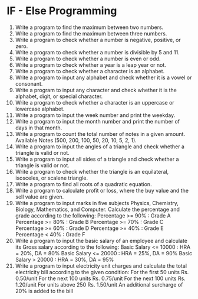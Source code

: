 # IF - Else Programming

1. Write a program to find the maximum between two numbers.
2. Write a program to find the maximum between three numbers.
3. Write a program to check whether a number is negative, positive, or zero.
4. Write a program to check whether a number is divisible by 5 and 11.
5. Write a program to check whether a number is even or odd.
6. Write a program to check whether a year is a leap year or not.
7. Write a program to check whether a character is an alphabet.
8. Write a program to input any alphabet and check whether it is a vowel or consonant.
9. Write a program to input any character and check whether it is the alphabet, digit, or special character.
10. Write a program to check whether a character is an uppercase or lowercase alphabet.
11. Write a program to input the week number and print the weekday.
12. Write a program to input the month number and print the number of days in that month.
13. Write a program to count the total number of notes in a given amount. Available Notes (500, 200, 100, 50, 20, 10, 5, 2, 1).
14. Write a program to input the angles of a triangle and check whether a triangle is valid or not.
15. Write a program to input all sides of a triangle and check whether a triangle is valid or not.
16. Write a program to check whether the triangle is an equilateral, isosceles, or scalene triangle.
17. Write a program to find all roots of a quadratic equation.
18. Write a program to calculate profit or loss, where the buy value and the sell value are given.
19. Write a program to input marks in five subjects Physics, Chemistry, Biology, Mathematics, and Computer. Calculate the percentage and grade according to the following:
    Percentage >= 90% : Grade A
    Percentage >= 80% : Grade B
    Percentage >= 70% : Grade C
    Percentage >= 60% : Grade D
    Percentage >= 40% : Grade E
    Percentage < 40% : Grade F
20. Write a program to input the basic salary of an employee and calculate its Gross salary according to the following:
    Basic Salary <= 10000 : HRA = 20%, DA = 80%
    Basic Salary <= 20000 : HRA = 25%, DA = 90%
    Basic Salary > 20000 : HRA = 30%, DA = 95%
21. Write a program to input electricity unit charges and calculate the total electricity bill according to the given condition:
    For the first 50 units Rs. 0.50/unit
    For the next 100 units Rs. 0.75/unit
    For the next 100 units Rs. 1.20/unit
    For units above 250 Rs. 1.50/unit
    An additional surcharge of 20% is added to the bill
